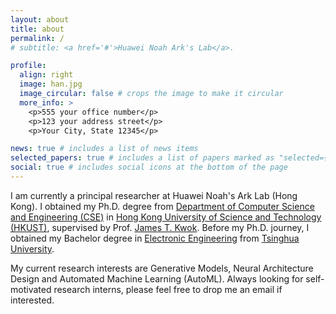 ```yaml
---
layout: about
title: about
permalink: /
# subtitle: <a href='#'>Huawei Noah Ark's Lab</a>.

profile:
  align: right
  image: han.jpg
  image_circular: false # crops the image to make it circular
  more_info: >
    <p>555 your office number</p>
    <p>123 your address street</p>
    <p>Your City, State 12345</p>

news: true # includes a list of news items
selected_papers: true # includes a list of papers marked as "selected={true}"
social: true # includes social icons at the bottom of the page
---
```


I am currently a principal researcher at Huawei Noah's Ark Lab (Hong Kong). I obtained my Ph.D. degree from [Department of Computer Science and Engineering (CSE)](https://www.cse.ust.hk/) in [Hong Kong University of Science and Technology (HKUST)](https://hkust.edu.hk/), supervised by Prof. [James T. Kwok](https://www.cse.ust.hk/~jamesk/). Before my Ph.D. journey, I obtained my Bachelor degree in [Electronic Engineering](https://www.ee.tsinghua.edu.cn/en/) from [Tsinghua University](https://www.tsinghua.edu.cn/en/).

My current research interests are Generative Models, Neural Architecture Design and Automated Machine Learning (AutoML). Always looking for self-motivated research interns, please feel free to drop me an email if interested.


